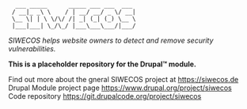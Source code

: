 ```
  ___ _____      _____ ___ ___  ___ 
 / __|_ _\ \    / | __/ __/ _ \/ __|
 \__ \| | \ \/\/ /| _| (_| (_) \__ \
 |___|___| \_/\_/ |___\___\___/|___/

```
 
_SIWECOS helps website owners to detect and remove security vulnerabilities._

**This is a placeholder repository for the Drupal™ module.**

Find out more about the gneral SIWECOS project at https://siwecos.de  
Drupal Module project page https://www.drupal.org/project/siwecos  
Code repository https://git.drupalcode.org/project/siwecos  
